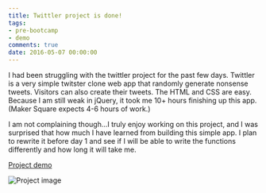 ```yaml
---
title: Twittler project is done!
tags: 
- pre-bootcamp
- demo
comments: true
date: 2016-05-07 00:00:00
---
```


I had been struggling with the twittler project for the past few days. Twittler is a very simple twitster clone web app that randomly generate nonsense tweets. Visitors can also create their tweets. The HTML and CSS are easy. Because I am still weak in jQuery, it took me 10+ hours finishing up this app. (Maker Square expects 4-6 hours of work.) 

I am not complaining though...I truly enjoy working on this project, and I was surprised that how much I have learned from building this simple app. I plan to rewrite it before day 1 and see if I will be able to write the functions differently and how long it will take me. 

[Project demo](http://sxcw.github.io/MKS-ATX-twittler)

![Project image](/images/twittler.jpg)
